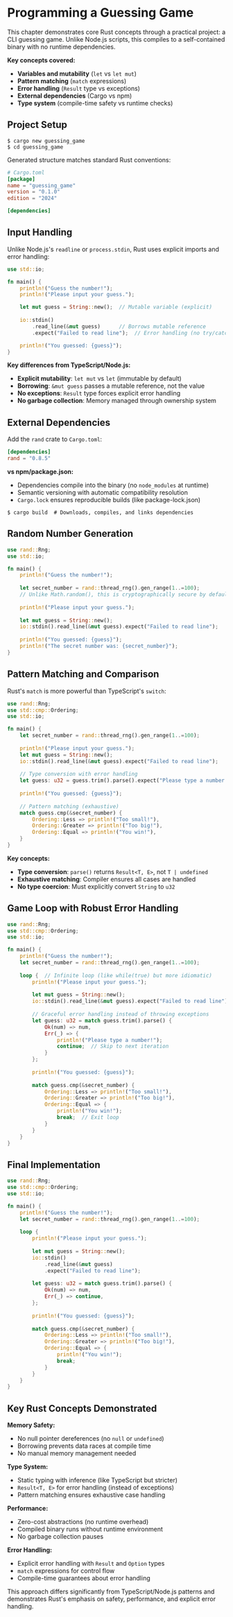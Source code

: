 # Programming a Guessing Game

This chapter demonstrates core Rust concepts through a practical project: a CLI guessing game. Unlike Node.js scripts, this compiles to a self-contained binary with no runtime dependencies.

**Key concepts covered:**
- **Variables and mutability** (`let` vs `let mut`)
- **Pattern matching** (`match` expressions)
- **Error handling** (`Result` type vs exceptions)
- **External dependencies** (Cargo vs npm)
- **Type system** (compile-time safety vs runtime checks)

## Project Setup

```console
$ cargo new guessing_game
$ cd guessing_game
```

Generated structure matches standard Rust conventions:
```toml
# Cargo.toml
[package]
name = "guessing_game"
version = "0.1.0"
edition = "2024"

[dependencies]
```

## Input Handling

Unlike Node.js's `readline` or `process.stdin`, Rust uses explicit imports and error handling:

```rust
use std::io;

fn main() {
    println!("Guess the number!");
    println!("Please input your guess.");

    let mut guess = String::new();  // Mutable variable (explicit)
    
    io::stdin()
        .read_line(&mut guess)      // Borrows mutable reference
        .expect("Failed to read line");  // Error handling (no try/catch)

    println!("You guessed: {guess}");
}
```

**Key differences from TypeScript/Node.js:**
- **Explicit mutability**: `let mut` vs `let` (immutable by default)
- **Borrowing**: `&mut guess` passes a mutable reference, not the value
- **No exceptions**: `Result` type forces explicit error handling
- **No garbage collection**: Memory managed through ownership system

## External Dependencies

Add the `rand` crate to `Cargo.toml`:

```toml
[dependencies]
rand = "0.8.5"
```

**vs npm/package.json:**
- Dependencies compile into the binary (no `node_modules` at runtime)
- Semantic versioning with automatic compatibility resolution
- `Cargo.lock` ensures reproducible builds (like package-lock.json)

```console
$ cargo build  # Downloads, compiles, and links dependencies
```

## Random Number Generation

```rust
use rand::Rng;
use std::io;

fn main() {
    println!("Guess the number!");
    
    let secret_number = rand::thread_rng().gen_range(1..=100);
    // Unlike Math.random(), this is cryptographically secure by default
    
    println!("Please input your guess.");
    
    let mut guess = String::new();
    io::stdin().read_line(&mut guess).expect("Failed to read line");
    
    println!("You guessed: {guess}");
    println!("The secret number was: {secret_number}");
}
```

## Pattern Matching and Comparison

Rust's `match` is more powerful than TypeScript's `switch`:

```rust
use rand::Rng;
use std::cmp::Ordering;
use std::io;

fn main() {
    let secret_number = rand::thread_rng().gen_range(1..=100);
    
    println!("Please input your guess.");
    let mut guess = String::new();
    io::stdin().read_line(&mut guess).expect("Failed to read line");
    
    // Type conversion with error handling
    let guess: u32 = guess.trim().parse().expect("Please type a number!");
    
    println!("You guessed: {guess}");
    
    // Pattern matching (exhaustive)
    match guess.cmp(&secret_number) {
        Ordering::Less => println!("Too small!"),
        Ordering::Greater => println!("Too big!"),
        Ordering::Equal => println!("You win!"),
    }
}
```

**Key concepts:**
- **Type conversion**: `parse()` returns `Result<T, E>`, not `T | undefined`
- **Exhaustive matching**: Compiler ensures all cases are handled
- **No type coercion**: Must explicitly convert `String` to `u32`

## Game Loop with Robust Error Handling

```rust
use rand::Rng;
use std::cmp::Ordering;
use std::io;

fn main() {
    println!("Guess the number!");
    let secret_number = rand::thread_rng().gen_range(1..=100);
    
    loop {  // Infinite loop (like while(true) but more idiomatic)
        println!("Please input your guess.");
        
        let mut guess = String::new();
        io::stdin().read_line(&mut guess).expect("Failed to read line");
        
        // Graceful error handling instead of throwing exceptions
        let guess: u32 = match guess.trim().parse() {
            Ok(num) => num,
            Err(_) => {
                println!("Please type a number!");
                continue;  // Skip to next iteration
            }
        };
        
        println!("You guessed: {guess}");
        
        match guess.cmp(&secret_number) {
            Ordering::Less => println!("Too small!"),
            Ordering::Greater => println!("Too big!"),
            Ordering::Equal => {
                println!("You win!");
                break;  // Exit loop
            }
        }
    }
}
```

## Final Implementation

```rust
use rand::Rng;
use std::cmp::Ordering;
use std::io;

fn main() {
    println!("Guess the number!");
    let secret_number = rand::thread_rng().gen_range(1..=100);
    
    loop {
        println!("Please input your guess.");
        
        let mut guess = String::new();
        io::stdin()
            .read_line(&mut guess)
            .expect("Failed to read line");
        
        let guess: u32 = match guess.trim().parse() {
            Ok(num) => num,
            Err(_) => continue,
        };
        
        println!("You guessed: {guess}");
        
        match guess.cmp(&secret_number) {
            Ordering::Less => println!("Too small!"),
            Ordering::Greater => println!("Too big!"),
            Ordering::Equal => {
                println!("You win!");
                break;
            }
        }
    }
}
```

## Key Rust Concepts Demonstrated

**Memory Safety:**
- No null pointer dereferences (no `null` or `undefined`)
- Borrowing prevents data races at compile time
- No manual memory management needed

**Type System:**
- Static typing with inference (like TypeScript but stricter)
- `Result<T, E>` for error handling (instead of exceptions)
- Pattern matching ensures exhaustive case handling

**Performance:**
- Zero-cost abstractions (no runtime overhead)
- Compiled binary runs without runtime environment
- No garbage collection pauses

**Error Handling:**
- Explicit error handling with `Result` and `Option` types
- `match` expressions for control flow
- Compile-time guarantees about error handling

This approach differs significantly from TypeScript/Node.js patterns and demonstrates Rust's emphasis on safety, performance, and explicit error handling. 